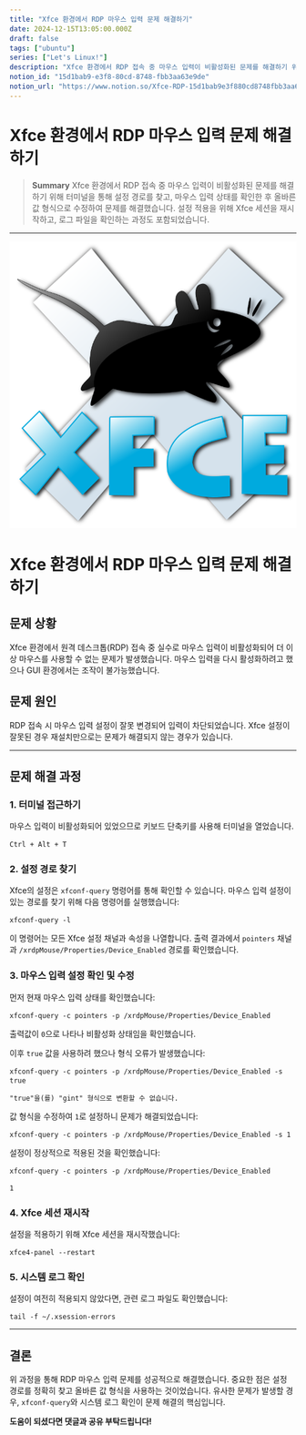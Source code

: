 ```yaml
---
title: "Xfce 환경에서 RDP 마우스 입력 문제 해결하기"
date: 2024-12-15T13:05:00.000Z
draft: false
tags: ["ubuntu"]
series: ["Let's Linux!"]
description: "Xfce 환경에서 RDP 접속 중 마우스 입력이 비활성화된 문제를 해결하기 위해 터미널을 통해 설정 경로를 찾고, 마우스 입력 상태를 확인한 후 올바른 값 형식으로 수정하여 문제를 해결했습니다. 설정 적용을 위해 Xfce 세션을 재시작하고, 로그 파일을 확인하는 과정도 포함되었습니다."
notion_id: "15d1bab9-e3f8-80cd-8748-fbb3aa63e9de"
notion_url: "https://www.notion.so/Xfce-RDP-15d1bab9e3f880cd8748fbb3aa63e9de"
---
```


# Xfce 환경에서 RDP 마우스 입력 문제 해결하기

> **Summary**
> Xfce 환경에서 RDP 접속 중 마우스 입력이 비활성화된 문제를 해결하기 위해 터미널을 통해 설정 경로를 찾고, 마우스 입력 상태를 확인한 후 올바른 값 형식으로 수정하여 문제를 해결했습니다. 설정 적용을 위해 Xfce 세션을 재시작하고, 로그 파일을 확인하는 과정도 포함되었습니다.

---


![Image](image_f57be93eefcb.png)

# Xfce 환경에서 RDP 마우스 입력 문제 해결하기

## 문제 상황

Xfce 환경에서 원격 데스크톱(RDP) 접속 중 실수로 마우스 입력이 비활성화되어 더 이상 마우스를 사용할 수 없는 문제가 발생했습니다. 마우스 입력을 다시 활성화하려고 했으나 GUI 환경에서는 조작이 불가능했습니다.

## 문제 원인

RDP 접속 시 마우스 입력 설정이 잘못 변경되어 입력이 차단되었습니다. Xfce 설정이 잘못된 경우 재설치만으로는 문제가 해결되지 않는 경우가 있습니다.

---

## 문제 해결 과정

### 1. 터미널 접근하기

마우스 입력이 비활성화되어 있었으므로 키보드 단축키를 사용해 터미널을 열었습니다.

```shell
Ctrl + Alt + T

```

### 2. 설정 경로 찾기

Xfce의 설정은 `xfconf-query` 명령어를 통해 확인할 수 있습니다. 마우스 입력 설정이 있는 경로를 찾기 위해 다음 명령어를 실행했습니다:

```shell
xfconf-query -l

```

이 명령어는 모든 Xfce 설정 채널과 속성을 나열합니다. 출력 결과에서 `pointers` 채널과 `/xrdpMouse/Properties/Device_Enabled` 경로를 확인했습니다.

### 3. 마우스 입력 설정 확인 및 수정

먼저 현재 마우스 입력 상태를 확인했습니다:

```shell
xfconf-query -c pointers -p /xrdpMouse/Properties/Device_Enabled

```

출력값이 `0`으로 나타나 비활성화 상태임을 확인했습니다.

이후 `true` 값을 사용하려 했으나 형식 오류가 발생했습니다:

```shell
xfconf-query -c pointers -p /xrdpMouse/Properties/Device_Enabled -s true

```

```plain text
"true"을(를) "gint" 형식으로 변환할 수 없습니다.

```

값 형식을 수정하여 `1`로 설정하니 문제가 해결되었습니다:

```shell
xfconf-query -c pointers -p /xrdpMouse/Properties/Device_Enabled -s 1

```

설정이 정상적으로 적용된 것을 확인했습니다:

```shell
xfconf-query -c pointers -p /xrdpMouse/Properties/Device_Enabled

```

```plain text
1

```

### 4. Xfce 세션 재시작

설정을 적용하기 위해 Xfce 세션을 재시작했습니다:

```shell
xfce4-panel --restart

```

### 5. 시스템 로그 확인

설정이 여전히 적용되지 않았다면, 관련 로그 파일도 확인했습니다:

```shell
tail -f ~/.xsession-errors

```

---

## 결론

위 과정을 통해 RDP 마우스 입력 문제를 성공적으로 해결했습니다. 중요한 점은 설정 경로를 정확히 찾고 올바른 값 형식을 사용하는 것이었습니다. 유사한 문제가 발생할 경우, `xfconf-query`와 시스템 로그 확인이 문제 해결의 핵심입니다.

**도움이 되셨다면 댓글과 공유 부탁드립니다!**

